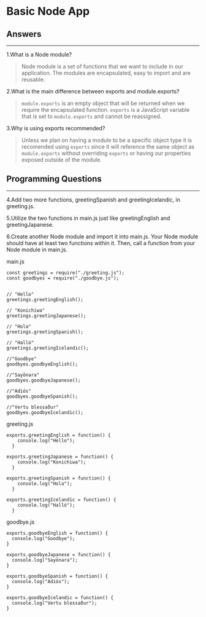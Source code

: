 # Basic Node App

## Answers
____

1.What is a Node module?
>Node module is a set of functions that we want to include in our application. The modules are encapsulated, easy to import and are reusable.

2.What is the main difference between exports and module.exports?
>`module.exports` is an empty object that will be returned when we require the encapsulated function. `exports` is a JavaScript variable that is set to `module.exports` and cannot be reassigned.

3.Why is using exports recommended?
>Unless we plan on having a module to be a specific object type it is recomended using `exports` since it will reference the same object as `module.exports` without overriding `exports` or having our properties exposed outside of the module.


## Programming Questions
____
4.Add two more functions, greetingSpanish and greetingIcelandic, in greeting.js.


5.Utilize the two functions in main.js just like greetingEnglish and greetingJapanese.


6.Create another Node module and import it into main.js. Your Node module should have at least two functions within it. Then, call a function from your Node module in main.js.

main.js

````
const greetings = require("./greeting.js");
const goodbyes = require("./goodbye.js");


// "Hello"
greetings.greetingEnglish();

// "Konichiwa"
greetings.greetingJapanese();

// "Hola"
greetings.greetingSpanish();

// "Halló"
greetings.greetingIcelandic();

//"Goodbye"
goodbyes.goodbyeEnglish();

//"Sayōnara"
goodbyes.goodbyeJapanese();

//"Adiós"
goodbyes.goodbyeSpanish();

//"Vertu blessaður"
goodbyes.goodbyeIcelandic();

````

greeting.js

````
exports.greetingEnglish = function() {
    console.log("Hello");
  }

exports.greetingJapanese = function() {
    console.log("Konichiwa");
  }

exports.greetingSpanish = function() {
    console.log("Hola");
  }

exports.greetingIcelandic = function() {
    console.log("Halló");
  }
````

goodbye.js

````
exports.goodbyeEnglish = function() {
  console.log("Goodbye");
}

exports.goodbyeJapanese = function() {
  console.log("Sayōnara");
}

exports.goodbyeSpanish = function() {
  console.log("Adiós");
}

exports.goodbyeIcelandic = function() {
  console.log("Vertu blessaður");
}

````